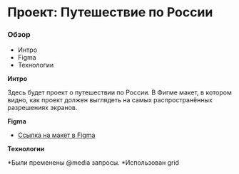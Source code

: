 # Проект: Путешествие по России

### Обзор
* Интро
* Figma
* Технологии

**Интро**

Здесь будет проект о путешествии по России.
В Фигме макет, в котором видно, как проект должен выглядеть на самых распространённых разрешениях экранов.

**Figma**

* [Ссылка на макет в Figma](https://www.figma.com/file/5S2WSbEFL6awjVWJ0NWL8Q/Sprint-3_-Russia-_-desktop-mobile?node-id=28503%3A0)

**Технологии**

*Были пременены @media запросы. 
*Использован grid 

